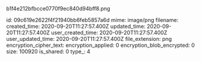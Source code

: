 b1f4e212bfbcce0770f9ec840d94bff8.png

id: 09c619e2622f4f21940bb6feb5857a6d
mime: image/png
filename: 
created_time: 2020-09-20T11:27:57.400Z
updated_time: 2020-09-20T11:27:57.400Z
user_created_time: 2020-09-20T11:27:57.400Z
user_updated_time: 2020-09-20T11:27:57.400Z
file_extension: png
encryption_cipher_text: 
encryption_applied: 0
encryption_blob_encrypted: 0
size: 100920
is_shared: 0
type_: 4